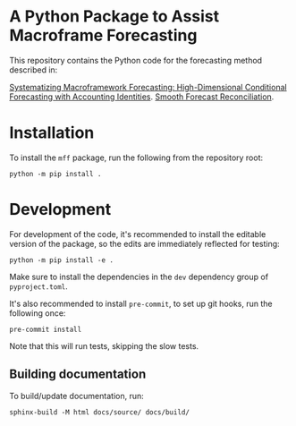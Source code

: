 # A Python Package to Assist Macroframe Forecasting

This repository contains the Python code for the forecasting method described in:

[Systematizing Macroframework Forecasting: High-Dimensional Conditional Forecasting with Accounting Identities](https://link.springer.com/article/10.1057/s41308-023-00225-8).
[Smooth Forecast Reconciliation](https://www.imf.org/en/Publications/WP/Issues/2024/03/22/Smooth-Forecast-Reconciliation-546654).

# Installation

To install the `mff` package, run the following from the repository root:

```shell
python -m pip install .
```

# Development

For development of the code, it's recommended to install the editable version of the package, so the edits are immediately reflected for testing:

```shell
python -m pip install -e .
```

Make sure to install the dependencies in the `dev` dependency group of `pyproject.toml`.

It's also recommended to install `pre-commit`, to set up git hooks, run the following once:

```shell
pre-commit install
```

Note that this will run tests, skipping the slow tests.

## Building documentation

To build/update documentation, run:

```shell
sphinx-build -M html docs/source/ docs/build/
```
